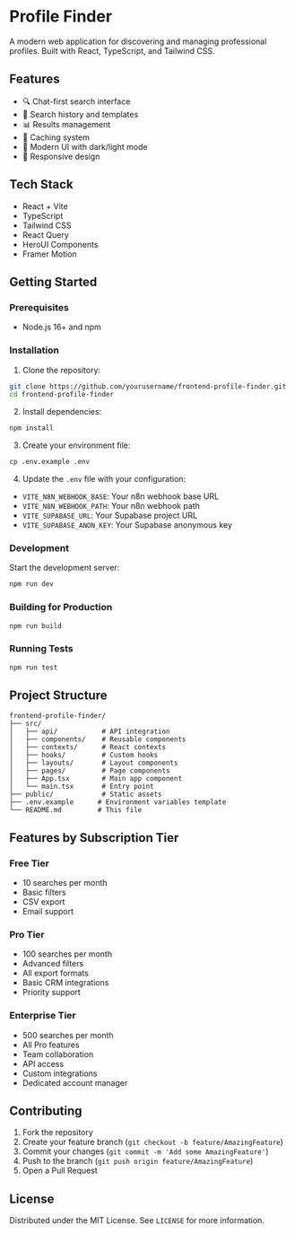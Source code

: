 # Profile Finder

A modern web application for discovering and managing professional profiles. Built with React, TypeScript, and Tailwind CSS.

## Features

- 🔍 Chat-first search interface
- 💾 Search history and templates
- 📊 Results management
- 🔄 Caching system
- 🎨 Modern UI with dark/light mode
- 📱 Responsive design

## Tech Stack

- React + Vite
- TypeScript
- Tailwind CSS
- React Query
- HeroUI Components
- Framer Motion

## Getting Started

### Prerequisites

- Node.js 16+ and npm

### Installation

1. Clone the repository:
```bash
git clone https://github.com/yourusername/frontend-profile-finder.git
cd frontend-profile-finder
```

2. Install dependencies:
```bash
npm install
```

3. Create your environment file:
```bash
cp .env.example .env
```

4. Update the `.env` file with your configuration:
- `VITE_N8N_WEBHOOK_BASE`: Your n8n webhook base URL
- `VITE_N8N_WEBHOOK_PATH`: Your n8n webhook path
- `VITE_SUPABASE_URL`: Your Supabase project URL
- `VITE_SUPABASE_ANON_KEY`: Your Supabase anonymous key

### Development

Start the development server:
```bash
npm run dev
```

### Building for Production

```bash
npm run build
```

### Running Tests

```bash
npm run test
```

## Project Structure

```
frontend-profile-finder/
├── src/
│   ├── api/           # API integration
│   ├── components/    # Reusable components
│   ├── contexts/      # React contexts
│   ├── hooks/         # Custom hooks
│   ├── layouts/       # Layout components
│   ├── pages/         # Page components
│   ├── App.tsx        # Main app component
│   └── main.tsx       # Entry point
├── public/            # Static assets
├── .env.example      # Environment variables template
└── README.md         # This file
```

## Features by Subscription Tier

### Free Tier
- 10 searches per month
- Basic filters
- CSV export
- Email support

### Pro Tier
- 100 searches per month
- Advanced filters
- All export formats
- Basic CRM integrations
- Priority support

### Enterprise Tier
- 500 searches per month
- All Pro features
- Team collaboration
- API access
- Custom integrations
- Dedicated account manager

## Contributing

1. Fork the repository
2. Create your feature branch (`git checkout -b feature/AmazingFeature`)
3. Commit your changes (`git commit -m 'Add some AmazingFeature'`)
4. Push to the branch (`git push origin feature/AmazingFeature`)
5. Open a Pull Request

## License

Distributed under the MIT License. See `LICENSE` for more information.
